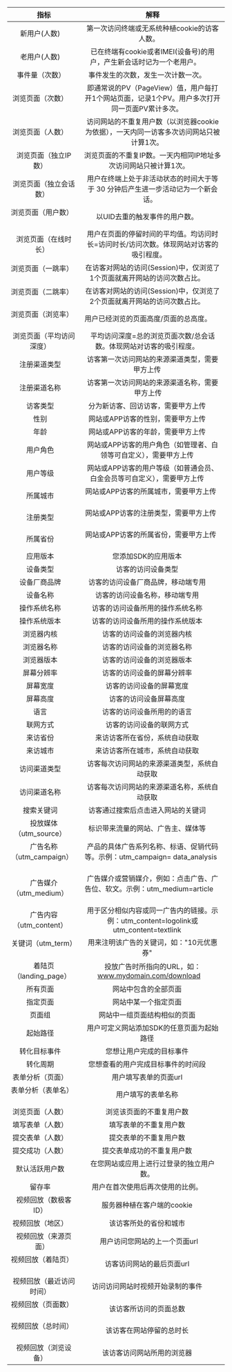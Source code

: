 | 指标 | 解释 | 
| :-------------: |:-------------:|
|新用户(人数)     | 第一次访问终端或无系统种植cookie的访客人数。      |
|老用户(人数)     | 已在终端有cookie或者IMEI(设备号)的用户，产生新会话时记为一个老用户。         |
|事件量（次数）   | 事件发生的次数，发生一次计数一次。      |
| 浏览页面（次数）    | 即通常说的PV（PageView）值，用户每打开1个网站页面，记录1个PV。用户多次打开同一页面PV累计多次。      |
| 浏览页面（人数）    | 访问网站的不重复用户数（以浏览器cookie为依据），一天内同一访客多次访问网站只被计算1次。      |
| 浏览页面（独立IP数）    | 浏览页面的不重复IP数。一天内相同IP地址多次访问网站只被计算1次。    |
| 浏览页面（独立会话数）   | 用户在终端上处于非活动状态的时间大于等于 30 分钟后产生进一步活动记为一个新会话。    |
| 浏览页面（用户数）    | 以UID去重的触发事件的用户数。      |
| 浏览页面（在线时长）   | 用户在页面的停留时间的平均值。均访问时长=访问时长/访问次数。体现网站对访客的吸引程度。     |
| 浏览页面（一跳率）    | 在访客对网站的访问(Session)中，仅浏览了1个页面就离开网站的访问次数占比。      |
| 浏览页面（二跳率）    | 在访客对网站的访问(Session)中，仅浏览了2个页面就离开网站的访问次数占比。      |
| 浏览页面（浏览率）    | 用户已经浏览的页面高度/页面的总高度。     |
| 浏览页面（平均访问深度）    | 平均访问深度=总的浏览页面次数/总会话数。体现网站对访客的吸引程度。      |
| 注册渠道类型    | 访客第一次访问网站的来源渠道类型，需要甲方上传      |
| 注册渠道名称    | 访客第一次访问网站的来源渠道名称，需要甲方上传     |
| 访客类型    | 分为新访客、回访访客，需要甲方上传      |
| 性别    | 网站或APP访客的性别，需要甲方上传      |
| 年龄    | 网站或APP访客的年龄，需要甲方上传      |
| 用户角色    | 网站或APP访客的用户角色（如管理者、白领等可自定义），需要甲方上传      |
| 用户等级    | 网站或APP访客的用户等级（如普通会员、白金会员等可自定义），需要甲方上传      |
| 所属城市    | 网站或APP访客的所属城市，需要甲方上传      |
| 注册类型    | 网站或APP访客的注册类型，需要甲方上传      |
| 所属省份    | 网站或APP访客的所属省份，需要甲方上传      |
| 应用版本    | 您添加SDK的应用版本      |
| 设备类型    | 访客的访问设备类型      |
| 设备厂商品牌    | 访客的访问设备厂商品牌，移动端专用      |
| 设备名称    | 访客的访问设备名称，移动端专用      |
| 操作系统名称    | 访客的访问设备所用的操作系统名称      |
| 操作系统版本    | 访客的访问设备所用的操作系统版本      |
| 浏览器内核    | 访客的访问设备的浏览器内核      |
| 浏览器名称    | 访客的访问设备的浏览器名称      |
| 浏览器版本    | 访客的访问设备的浏览器版本      |
| 屏幕分辨率    | 访客的访问设备的屏幕分辨率      |
| 屏幕宽度    | 访客的访问设备的屏幕宽度      |
| 屏幕高度    | 访客的访问设备屏幕高度      |
| 语言    | 访客的访问设备所用的的语言      |
| 联网方式    | 访客的访问设备的联网方式      |
| 来访省份    | 来访访客所在省份，系统自动获取      |
| 来访城市    | 来访访客所在城市，系统自动获取      |
| 访问渠道类型    | 访客每次访问网站的来源渠道类型，系统自动获取      |
| 访问渠道名称    | 访客每次访问网站的来源渠道名称，系统自动获取      |
| 搜索关键词    | 访客通过搜索后点击进入网站的关键词      |
| 投放媒体（utm_source）    | 标识带来流量的网站、广告主、媒体等      |
| 广告名称（utm_campaign）    | 产品的具体广告系列名称、标语、促销代码等。示例：utm_campaign= data_analysis      |
| 广告媒介（utm_medium）    | 广告媒介或营销媒介，例如：点击广告、广告位、软文。示例：utm_medium=article      |
| 广告内容（utm_content）    | 用于区分相似内容或同一广告内的链接。示例：utm_content=logolink或utm_content=textlink      |
| 关键词（utm_term）    | 用来注明该广告的关键词，如："10元优惠券"      |
| 着陆页（landing_page）   | 投放广告时所指向的URL，如：www.mydomain.com/download     |
| 所有页面    | 网站中包含的全部页面      |
| 指定页面    | 网站中某一个指定页面      |
| 页面组    | 网站中一组页面结构相似的页面      |
| 起始路径    | 用户可定义网站添加SDK的任意页面为起始路径      |
| 转化目标事件    | 您想让用户完成的目标事件      |
| 转化周期    | 您想查看的用户完成目标事件的时间段      |
| 表单分析（页面）    | 用户填写表单的页面url      |
| 表单分析（表单名）    | 用户填写的表单名称      |
| 浏览页面（人数）    | 浏览该页面的不重复用户数      |
| 填写表单（人数）    | 填写表单的不重复用户数      |
| 提交表单（人数）    | 提交表单的不重复用户数      |
| 提交成功（人数）    | 提交表单成功的不重复用户数      |
| 默认活跃用户数    | 在您网站或应用上进行过登录的独立用户数。      |
| 留存率    | 用户在首次使用后再次使用的比例。      |
| 视频回放（数极客ID）    | 服务器种植在客户端的cookie      |
| 视频回放（地区）    | 该访客所处的省份和城市      |
| 视频回放（来源页面）   | 用户访问您网站的上一个页面url     |
| 视频回放（着陆页）    | 访客访问网站的最后页面url      |
| 视频回放（最近访问时间）    | 访问访问网站时视频开始录制的事件      |
| 视频回放（页面数）    | 该访客所访问的页面总数      |
| 视频回放（总时间）    | 该访客在网站停留的总时长      |
| 视频回放（浏览设备）    | 该访客访问网站所用的浏览器      |

